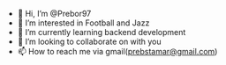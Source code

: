 - 👋 Hi, I’m @Prebor97
- 👀 I’m interested in Football and Jazz 
- 🌱 I’m currently learning backend development
- 💞️ I’m looking to collaborate on with you
- 📫 How to reach me via gmail(prebstamar@gmail.com)

<!---
Prebor97/Prebor97 is a ✨ special ✨ repository because its `README.md` (this file) appears on your GitHub profile.
You can click the Preview link to take a look at your changes.
--->
